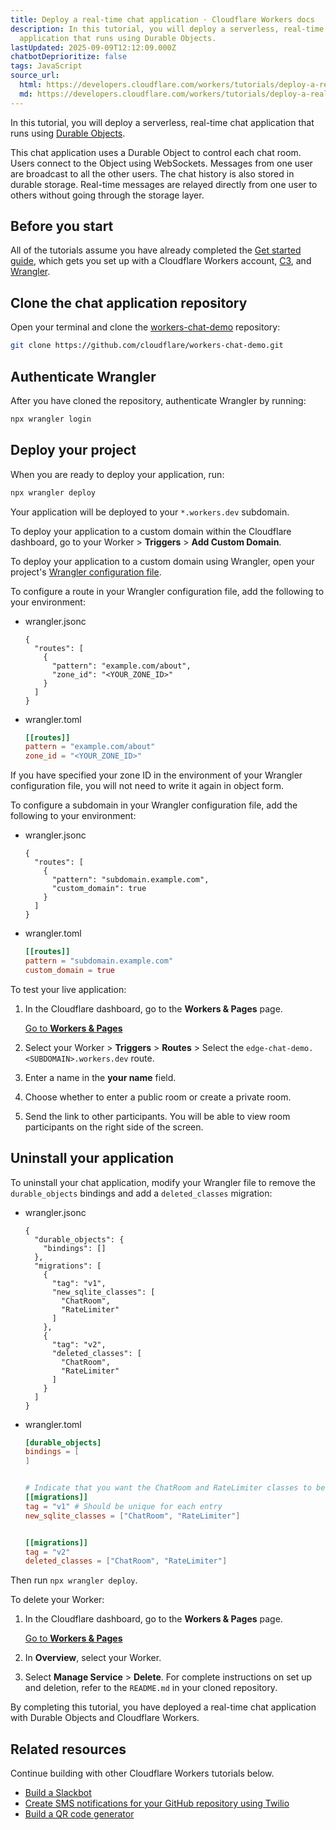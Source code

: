 ```yaml
---
title: Deploy a real-time chat application · Cloudflare Workers docs
description: In this tutorial, you will deploy a serverless, real-time chat
  application that runs using Durable Objects.
lastUpdated: 2025-09-09T12:12:09.000Z
chatbotDeprioritize: false
tags: JavaScript
source_url:
  html: https://developers.cloudflare.com/workers/tutorials/deploy-a-realtime-chat-app/
  md: https://developers.cloudflare.com/workers/tutorials/deploy-a-realtime-chat-app/index.md
---
```


In this tutorial, you will deploy a serverless, real-time chat application that runs using [Durable Objects](https://developers.cloudflare.com/durable-objects/).

This chat application uses a Durable Object to control each chat room. Users connect to the Object using WebSockets. Messages from one user are broadcast to all the other users. The chat history is also stored in durable storage. Real-time messages are relayed directly from one user to others without going through the storage layer.

## Before you start

All of the tutorials assume you have already completed the [Get started guide](https://developers.cloudflare.com/workers/get-started/guide/), which gets you set up with a Cloudflare Workers account, [C3](https://github.com/cloudflare/workers-sdk/tree/main/packages/create-cloudflare), and [Wrangler](https://developers.cloudflare.com/workers/wrangler/install-and-update/).

## Clone the chat application repository

Open your terminal and clone the [workers-chat-demo](https://github.com/cloudflare/workers-chat-demo) repository:

```sh
git clone https://github.com/cloudflare/workers-chat-demo.git
```

## Authenticate Wrangler

After you have cloned the repository, authenticate Wrangler by running:

```sh
npx wrangler login
```

## Deploy your project

When you are ready to deploy your application, run:

```sh
npx wrangler deploy
```

Your application will be deployed to your `*.workers.dev` subdomain.

To deploy your application to a custom domain within the Cloudflare dashboard, go to your Worker > **Triggers** > **Add Custom Domain**.

To deploy your application to a custom domain using Wrangler, open your project's [Wrangler configuration file](https://developers.cloudflare.com/workers/wrangler/configuration/).

To configure a route in your Wrangler configuration file, add the following to your environment:

* wrangler.jsonc

  ```jsonc
  {
    "routes": [
      {
        "pattern": "example.com/about",
        "zone_id": "<YOUR_ZONE_ID>"
      }
    ]
  }
  ```

* wrangler.toml

  ```toml
  [[routes]]
  pattern = "example.com/about"
  zone_id = "<YOUR_ZONE_ID>"
  ```

If you have specified your zone ID in the environment of your Wrangler configuration file, you will not need to write it again in object form.

To configure a subdomain in your Wrangler configuration file, add the following to your environment:

* wrangler.jsonc

  ```jsonc
  {
    "routes": [
      {
        "pattern": "subdomain.example.com",
        "custom_domain": true
      }
    ]
  }
  ```

* wrangler.toml

  ```toml
  [[routes]]
  pattern = "subdomain.example.com"
  custom_domain = true
  ```

To test your live application:

1. In the Cloudflare dashboard, go to the **Workers & Pages** page.

   [Go to **Workers & Pages**](https://dash.cloudflare.com/?to=/:account/workers-and-pages)

2. Select your Worker > **Triggers** > **Routes** > Select the `edge-chat-demo.<SUBDOMAIN>.workers.dev` route.

3. Enter a name in the **your name** field.

4. Choose whether to enter a public room or create a private room.

5. Send the link to other participants. You will be able to view room participants on the right side of the screen.

## Uninstall your application

To uninstall your chat application, modify your Wrangler file to remove the `durable_objects` bindings and add a `deleted_classes` migration:

* wrangler.jsonc

  ```jsonc
  {
    "durable_objects": {
      "bindings": []
    },
    "migrations": [
      {
        "tag": "v1",
        "new_sqlite_classes": [
          "ChatRoom",
          "RateLimiter"
        ]
      },
      {
        "tag": "v2",
        "deleted_classes": [
          "ChatRoom",
          "RateLimiter"
        ]
      }
    ]
  }
  ```

* wrangler.toml

  ```toml
  [durable_objects]
  bindings = [
  ]


  # Indicate that you want the ChatRoom and RateLimiter classes to be callable as Durable Objects.
  [[migrations]]
  tag = "v1" # Should be unique for each entry
  new_sqlite_classes = ["ChatRoom", "RateLimiter"]


  [[migrations]]
  tag = "v2"
  deleted_classes = ["ChatRoom", "RateLimiter"]
  ```

Then run `npx wrangler deploy`.

To delete your Worker:

1. In the Cloudflare dashboard, go to the **Workers & Pages** page.

   [Go to **Workers & Pages**](https://dash.cloudflare.com/?to=/:account/workers-and-pages)

2. In **Overview**, select your Worker.

3. Select **Manage Service** > **Delete**. For complete instructions on set up and deletion, refer to the `README.md` in your cloned repository.

By completing this tutorial, you have deployed a real-time chat application with Durable Objects and Cloudflare Workers.

## Related resources

Continue building with other Cloudflare Workers tutorials below.

* [Build a Slackbot](https://developers.cloudflare.com/workers/tutorials/build-a-slackbot/)
* [Create SMS notifications for your GitHub repository using Twilio](https://developers.cloudflare.com/workers/tutorials/github-sms-notifications-using-twilio/)
* [Build a QR code generator](https://developers.cloudflare.com/workers/tutorials/build-a-qr-code-generator/)
